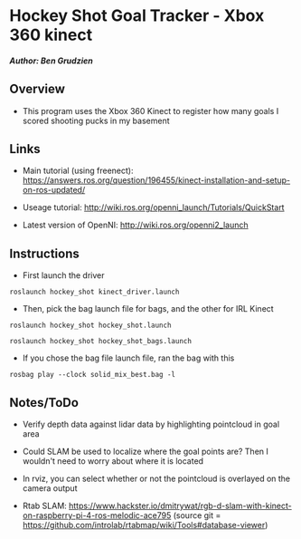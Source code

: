 # Hockey Shot Goal Tracker - Xbox 360 kinect
##### Author: Ben Grudzien

## Overview 

+ This program uses the Xbox 360 Kinect to register how many goals I scored shooting pucks in my basement

## Links

+ Main tutorial (using freenect): https://answers.ros.org/question/196455/kinect-installation-and-setup-on-ros-updated/

+ Useage tutorial: http://wiki.ros.org/openni_launch/Tutorials/QuickStart

+ Latest version of OpenNI: http://wiki.ros.org/openni2_launch


## Instructions

+ First launch the driver

```
roslaunch hockey_shot kinect_driver.launch
```

+ Then, pick the bag launch file for bags, and the other for IRL Kinect

```
roslaunch hockey_shot hockey_shot.launch
```
```
roslaunch hockey_shot hockey_shot_bags.launch
```

+ If you chose the bag file launch file, ran the bag with this

```
rosbag play --clock solid_mix_best.bag -l
```

## Notes/ToDo

+ Verify depth data against lidar data by highlighting pointcloud in goal area

+ Could SLAM be used to localize where the goal points are? Then I wouldn't need to worry about where it is located

+ In rviz, you can select whether or not the pointcloud is overlayed on the camera output

+ Rtab SLAM: https://www.hackster.io/dmitrywat/rgb-d-slam-with-kinect-on-raspberry-pi-4-ros-melodic-ace795 (source git = https://github.com/introlab/rtabmap/wiki/Tools#database-viewer)